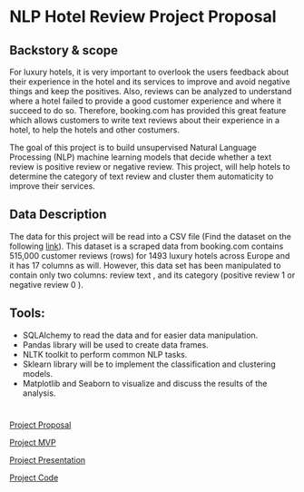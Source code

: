 # NLP Hotel Review Project Proposal
## Backstory & scope
For luxury hotels, it is very important to overlook the users feedback about their experience in the hotel and its services to improve and avoid negative 
things and keep the positives. Also, reviews can be analyzed to understand where a hotel failed to provide a good customer experience and where it succeed to do 
so. Therefore, booking.com has provided this great feature which allows customers to write text reviews about their experience in a hotel, to help the hotels and other costumers.

The goal of this project is to build unsupervised Natural Language Processing (NLP) machine learning models that decide whether a text review is positive review or 
negative review. This project, will help hotels to determine the category of text review and cluster them automaticity to improve their services.

## Data Description
The data for this project will be read into a CSV file (Find the dataset on the following [link](https://www.kaggle.com/jiashenliu/515k-hotel-reviews-data-in-europe/discussion)). This dataset is a scraped data from booking.com contains 515,000 customer reviews (rows)  for 1493 luxury hotels across Europe and it has 17 columns as will. However, this data set has been manipulated to contain only two columns: review text , and its category (positive review 1 or negative review 0 ).

## Tools:
- SQLAlchemy to read the data and for easier data manipulation.
- Pandas library will be used to create data frames.
- NLTK toolkit to perform common NLP tasks.
- Sklearn library will be to implement the classification and clustering models.
- Matplotlib and Seaborn to visualize and discuss the results of the analysis.
#
[Project Proposal](README.md)

[Project MVP](MVP_Hotel_Review.md)

[Project Presentation](https://github.com/Yassir6/Hotel_Review_NLP/blob/main/Hotel_Reviews_NLP_Presentation.pdf)

[Project Code](Hotel_Reviews_NLP.ipynb)

